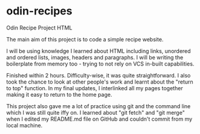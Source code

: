 # odin-recipes

Odin Recipe Project HTML

The main aim of this project is to code a simple recipe website.

I will be using knowledge I learned about HTML including links, unordered and ordered lists, images, headers and paragraphs.
I will be writing the boilerplate from memory too - trying to not rely on VCS in-built capabilities.

Finished within 2 hours. Difficulty-wise, it was quite straightforward. I also took the chance to look at other people's work and learnt about the "return to top" function.
In my final updates, I interlinked all my pages together making it easy to return to the home page.

This project also gave me a lot of practice using git and the command line which I was still quite iffy on.
I learned about "git fetch" and "git merge" when I edited my README.md file on GitHub and couldn't commit from my local machine.



